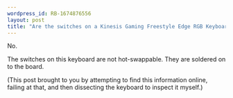 ```yaml
---
wordpress_id: RB-1674876556
layout: post
title: "Are the switches on a Kinesis Gaming Freestyle Edge RGB Keyboard hot-swappable?"
---
```


No.

The switches on this keyboard are not hot-swappable. They are soldered on to the board.

(This post brought to you by attempting to find this information online, failing at that, and then dissecting the keyboard to inspect it myself.)
